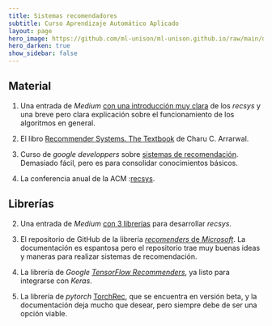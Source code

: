 ```yaml
---
title: Sistemas recomendadores 
subtitle: Curso Aprendizaje Automático Aplicado
layout: page
hero_image: https://github.com/ml-unison/ml-unison.github.io/raw/main/docs/img/alt-banner.jpg
hero_darken: true
show_sidebar: false
---
```


## Material

1. Una entrada de *Medium* [con una introducción muy clara](https://towardsdatascience.com/introduction-to-recommender-systems-6c66cf15ada) de los *recsys* y una breve pero clara explicación sobre el funcionamiento de los algoritmos en general.

2. El libro [Recommender Systems. The Textbook](http://www.charuaggarwal.net/Recommender-Systems.pdf) de Charu C. Arrarwal.

3. Curso de *google developpers* sobre [sistemas de recomendación](https://developers.google.com/machine-learning/recommendation?hl=es-419). Demasiado fácil, pero es para consolidar conocimientos básicos.

4. La conferencia anual de la ACM :[recsys](https://recsys.acm.org).

## Librerías

2. Una entrada de *Medium* [con 3 librerías](https://towardsdatascience.com/top-3-python-package-to-learn-the-recommendation-system-bb11a916b8ff) para desarrollar *recsys*.

3. El repositorio de GitHub de la librería [*recomenders* de *Microsoft*](https://github.com/microsoft/recommenders). La documentación es espantosa pero el repositorio trae muy buenas ideas y maneras para realizar sistemas de recomendación.

4. La librería de *Google* [*TensorFlow Recommenders*](https://www.tensorflow.org/recommenders), ya listo para integrarse con *Keras*.

5. La librería de *pytorch* [TorchRec](https://github.com/pytorch/torchrec), que se encuentra en versión beta, y la documentación deja mucho que desear, pero siempre debe de ser una opción viable.

